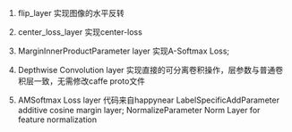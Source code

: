 1. flip_layer  实现图像的水平反转

2. center_loss_layer  实现center-loss   

3. MarginInnerProductParameter layer   实现A-Softmax Loss;

4. Depthwise Convolution layer  实现直接的可分离卷积操作，层参数与普通卷积层一致，无需修改caffe proto文件  

5. AMSoftmax Loss layer 代码来自happynear
  LabelSpecificAddParameter  additive cosine margin layer;
  NormalizeParameter   Norm Layer for feature normalization


